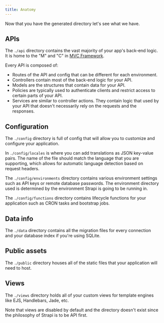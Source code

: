 ```yaml
---
title: Anatomy
---
```


Now that you have the generated directory let's see what we have.

## APIs

The `./api` directory contains the vast majority of your app's back-end logic. It is home to the "M" and "C" in [MVC Framework](http://en.wikipedia.org/wiki/Model%E2%80%93view%E2%80%93controller).

Every API is composed of:

- Routes of the API and config that can be different for each environment.
- Controllers contain most of the back-end logic for your API.
- Models are the structures that contain data for your API.
- Policies are typically used to authenticate clients and restrict access to certain parts of your API.
- Services are similar to controller actions. They contain logic that used by your API that doesn't necessarily rely on the requests and the responses.

## Configuration

The `./config`  directory is full of config that will allow you to customize and configure your application.

In `./config/locales` is where you can add translations as JSON key-value pairs. The name of the file should match the language that you are supporting, which allows for automatic language detection based on request headers.

The `./config/environments`  directory contains various environment settings such as API keys or remote database passwords. The environment directory used is determined by the environment Strapi is going to be running in.

The `./config/functions` directory contains lifecycle functions for your application such as CRON tasks and bootstrap jobs.

## Data info

The `./data` directory contains all the migration files for every connection and your database index if you're using SQLite.

## Public assets

The `./public` directory houses all of the static files that your application will need to host.

## Views

The `./views` directory holds all of your custom views for template engines like EJS, Handlebars, Jade, etc.

Note that views are disabled by default and the directory doesn't exist since the philosophy of Strapi is to be API first.
